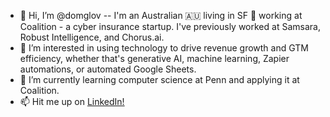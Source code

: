 - 👋 Hi, I’m @domglov -- I'm an Australian 🇦🇺 living in SF 🌁 working at Coalition - a cyber insurance startup. I've previously worked at Samsara, Robust Intelligence, and Chorus.ai.
- 👀 I’m interested in using technology to drive revenue growth and GTM efficiency, whether that's generative AI, machine learning, Zapier automations, or automated Google Sheets.
- 🌱 I’m currently learning computer science at Penn and applying it at Coalition. 
- 📫 Hit me up on [LinkedIn!](https://www.linkedin.com/in/dominic-glover/)

<!---
domglov/domglov is a ✨ special ✨ repository because its `README.md` (this file) appears on your GitHub profile.
You can click the Preview link to take a look at your changes.
--->
